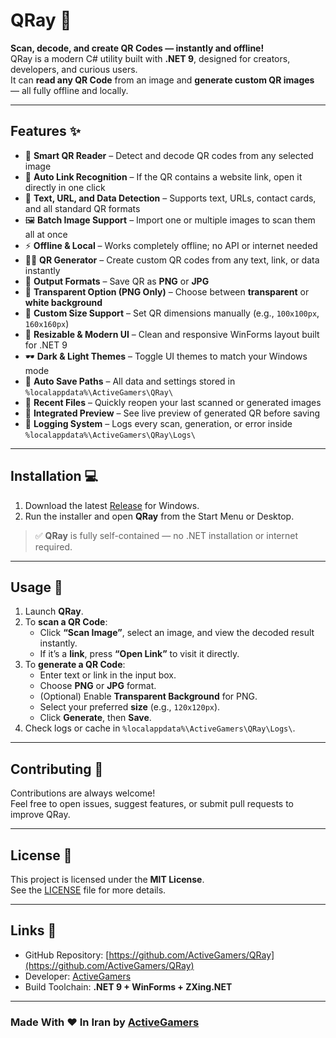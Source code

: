 # QRay 🧩

**Scan, decode, and create QR Codes — instantly and offline!**  
QRay is a modern C# utility built with **.NET 9**, designed for creators, developers, and curious users.  
It can **read any QR Code** from an image and **generate custom QR images** — all fully offline and locally.

---

## Features ✨

- 🧠 **Smart QR Reader** – Detect and decode QR codes from any selected image  
- 🔗 **Auto Link Recognition** – If the QR contains a website link, open it directly in one click  
- 📜 **Text, URL, and Data Detection** – Supports text, URLs, contact cards, and all standard QR formats  
- 🖼️ **Batch Image Support** – Import one or multiple images to scan them all at once  
- ⚡ **Offline & Local** – Works completely offline; no API or internet needed  
- 👨‍💻 **QR Generator** – Create custom QR codes from any text, link, or data instantly  
- 🎨 **Output Formats** – Save QR as **PNG** or **JPG**  
- 🧷 **Transparent Option (PNG Only)** – Choose between **transparent** or **white background**  
- 📏 **Custom Size Support** – Set QR dimensions manually (e.g., `100x100px`, `160x160px`)  
- 🧱 **Resizable & Modern UI** – Clean and responsive WinForms layout built for .NET 9  
- 🕶️ **Dark & Light Themes** – Toggle UI themes to match your Windows mode  
- 💾 **Auto Save Paths** – All data and settings stored in `%localappdata%\ActiveGamers\QRay\`  
- 🧭 **Recent Files** – Quickly reopen your last scanned or generated images  
- 🧩 **Integrated Preview** – See live preview of generated QR before saving  
- 🧰 **Logging System** – Logs every scan, generation, or error inside `%localappdata%\ActiveGamers\QRay\Logs\`

---

## Installation 💻

1. Download the latest [Release](https://github.com/ActiveGamers/QRay/releases) for Windows.  
2. Run the installer and open **QRay** from the Start Menu or Desktop.

> ✅ **QRay** is fully self-contained — no .NET installation or internet required.

---

## Usage 🧰

1. Launch **QRay**.
2. To **scan a QR Code**:
   - Click **“Scan Image”**, select an image, and view the decoded result instantly.
   - If it’s a **link**, press **“Open Link”** to visit it directly.
3. To **generate a QR Code**:
   - Enter text or link in the input box.
   - Choose **PNG** or **JPG** format.
   - (Optional) Enable **Transparent Background** for PNG.
   - Select your preferred **size** (e.g., `120x120px`).
   - Click **Generate**, then **Save**.
4. Check logs or cache in `%localappdata%\ActiveGamers\QRay\Logs\`.

---

## Contributing 🤝

Contributions are always welcome!  
Feel free to open issues, suggest features, or submit pull requests to improve QRay.

---

## License 📝

This project is licensed under the **MIT License**.  
See the [LICENSE](LICENSE) file for more details.

---

## Links 🔗

- GitHub Repository: [https://github.com/ActiveGamers/QRay](https://github.com/ActiveGamers/QRay)  
- Developer: [ActiveGamers](https://github.com/ActiveGamers)  
- Build Toolchain: **.NET 9 + WinForms + ZXing.NET**

---

### Made With ♥ In Iran by [ActiveGamers](https://github.com/ActiveGamers)
